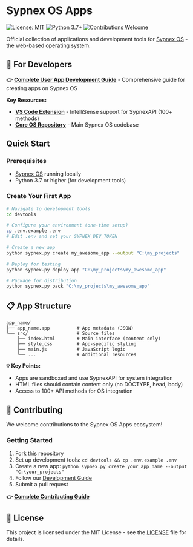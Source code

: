 # Sypnex OS Apps

[![License: MIT](https://img.shields.io/badge/License-MIT-yellow.svg)](https://opensource.org/licenses/MIT)
[![Python 3.7+](https://img.shields.io/badge/python-3.7+-blue.svg)](https://www.python.org/downloads/)
[![Contributions Welcome](https://img.shields.io/badge/contributions-welcome-brightgreen.svg)](#contributing)

Official collection of applications and development tools for [Sypnex OS](https://github.com/Sypnex-LLC/sypnex-os) - the web-based operating system.

## 📖 For Developers

**👉 [Complete User App Development Guide](USER_APP_DEVELOPMENT_GUIDE.md)** - Comprehensive guide for creating apps on Sypnex OS

**Key Resources:**
- **[VS Code Extension](https://github.com/Sypnex-LLC/sypnex-os-vscode-extension)** - IntelliSense support for SypnexAPI (100+ methods)
- **[Core OS Repository](https://github.com/Sypnex-LLC/sypnex-os)** - Main Sypnex OS codebase


##  Quick Start

### Prerequisites
- [Sypnex OS](https://github.com/Sypnex-LLC/sypnex-os) running locally
- Python 3.7 or higher (for development tools)

### Create Your First App

```bash
# Navigate to development tools
cd devtools

# Configure your environment (one-time setup)
cp .env.example .env
# Edit .env and set your SYPNEX_DEV_TOKEN

# Create a new app
python sypnex.py create my_awesome_app --output "C:\my_projects"

# Deploy for testing
python sypnex.py deploy app "C:\my_projects\my_awesome_app"

# Package for distribution
python sypnex.py pack "C:\my_projects\my_awesome_app"
```

## 📋 App Structure

```
app_name/
├── app_name.app          # App metadata (JSON)
└── src/                  # Source files
    ├── index.html        # Main interface (content only)
    ├── style.css         # App-specific styling
    ├── main.js           # JavaScript logic
    └── ...               # Additional resources
```

**💡 Key Points:**
- Apps are sandboxed and use SypnexAPI for system integration
- HTML files should contain content only (no DOCTYPE, head, body)
- Access to 100+ API methods for OS integration

## 🤝 Contributing

We welcome contributions to the Sypnex OS Apps ecosystem!

### Getting Started

1. Fork this repository
2. Set up development tools: `cd devtools && cp .env.example .env`
3. Create a new app: `python sypnex.py create your_app_name --output "C:\your_projects"`
4. Follow our [Development Guide](USER_APP_DEVELOPMENT_GUIDE.md)
5. Submit a pull request

**👉 [Complete Contributing Guide](CONTRIBUTING.md)**

## 📄 License

This project is licensed under the MIT License - see the [LICENSE](LICENSE) file for details.